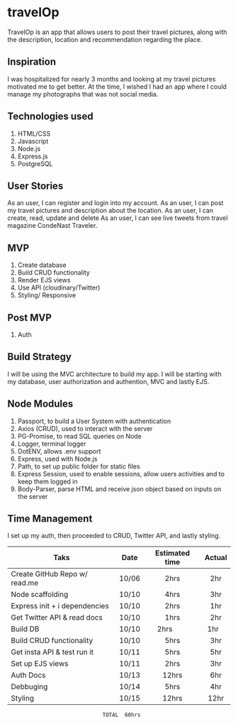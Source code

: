 # travelOp
TravelOp is an app that allows users to post their travel pictures, along with the description, location and recommendation regarding the place.

## Inspiration
I was hospitalized for nearly 3 months and looking at my travel pictures 
motivated me to get better. At the time, I wished I had an app where I could manage my 
photographs that was not social media. 

## Technologies used 
1. HTML/CSS
2. Javascript
3. Node.js
4. Express.js
5. PostgreSQL

## User Stories 
As an user, I can register and login into my account. 
As an user, I can post my travel pictures and description about the location.
As an user, I can create, read, update and delete
As an user, I can see live tweets from travel magazine CondeNast 
Traveler. 

## MVP 
1) Create database
2) Build CRUD functionality 
3) Render EJS views 
4) Use API (cloudinary/Twitter) 
5) Styling/ Responsive 

## Post MVP 
1) Auth 

## Build Strategy
I will be using the MVC architecture to build my app. I will be starting with 
my database, user authorization and authention, MVC and lastly EJS.

## Node Modules 
1. Passport, to build a User System with authentication 
2. Axios (CRUD), used to interact with the server
3. PG-Promise, to read SQL queries on Node
4. Logger, terminal logger
5. DotENV, allows .env support 
6. Express, used with Node.js 
7. Path, to set up public folder for static files
8. Express Session, used to enable sessions, allow users activities 
and to keep them logged in
9. Body-Parser, parse HTML and receive json object based on inputs on the server

## Time Management
I set up my auth, then proceeded to CRUD, Twitter API, and lastly styling. 


| Taks                          | Date  | Estimated time| Actual |
| -------------                 |:-----:| :------------:|:------:|
| Create GitHub Repo w/ read.me | 10/06 | 2hrs          | 2hr    |
| Node scaffolding              | 10/10 | 4hrs          | 3hr    |
| Express init + i dependencies | 10/10 | 2hrs          | 1hr    |
| Get Twitter API & read docs   | 10/10 | 1hrs          | 2hr    |
| Build DB                      | 10/10 | 2hrs          | 1hr    |
| Build CRUD functionality      | 10/10 | 5hrs          | 3hr    |
| Get insta API & test run it   | 10/11 | 5hrs          | 5hr    |
| Set up EJS views              | 10/11 | 2hrs          | 3hr    |
| Auth Docs                     | 10/13 | 12hrs         | 6hr    |
| Debbuging                     | 10/14 | 5hrs          | 4hr    |
| Styling                       | 10/15 | 12hrs         | 12hr   |
                                  TOTAL  60hrs           

